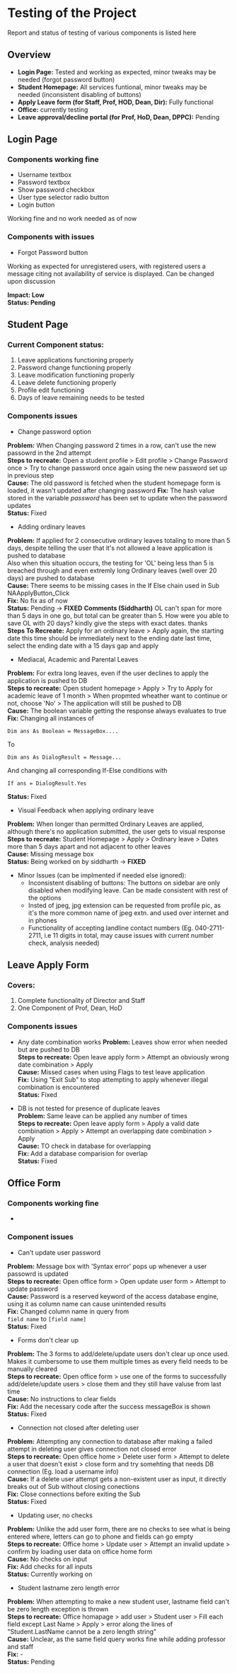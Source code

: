 # Testing of the Project

Report and status of testing of various components is listed here

## Overview  

* **Login Page:** Tested and working as expected, minor tweaks may be needed (forgot password button)
* **Student Homepage:** All services funtional, minor tweaks may be needed (inconsistent disabling of buttons)
* **Apply Leave form (for Staff, Prof, HOD, Dean, Dir):** Fully functional
* **Office:** currently testing
* **Leave approval/decline portal (for Prof, HoD, Dean, DPPC):** Pending

## Login Page

### Components working fine
* Username textbox
* Password textbox
* Show password checkbox
* User type selector radio button
* Login button

Working fine and no work needed as of now


### Components with issues
* Forgot Password button

Working as expected for unregistered users, with registered users a message citing not availability of service is displayed. Can be changed upon discussion


**Impact: Low**    
**Status: Pending**    


## Student Page

### Current Component status:
1. Leave applications functioning properly
1. Password change functioning properly
1. Leave modification functioning properly
1. Leave delete functioning properly
1. Profile edit functioning
1. Days of leave remaining needs to be tested


### Components issues
* Change password option

**Problem:** When Changing password 2 times in a row, can't use the new passowrd in the 2nd attempt    
**Steps to recreate:** Open a student profile > Edit profile > Change Password once > Try to change password once again using the new password set up in previous step  
**Cause:** The old password is fetched when the student homepage form is loaded, it wasn't updated after changing password 
**Fix:** The hash value stored in the variable *password* has been set to update when the password updates  
**Status:** Fixed


* Adding ordinary leaves

**Problem:** If applied for 2 consecutive ordinary leaves totaling to more than 5 days, despite telling the user that it's not allowed a leave application is pushed to database   
Also when this situation occurs, the testing for 'OL' being less than 5 is breached through and even extremly long Ordinary leaves (well over 20 days) are pushed to database   
**Cause:** There seems to be missing cases in the If Else chain used in Sub NAApplyButton_Click   
**Fix:** No fix as of now   
**Status:** Pending -> **FIXED**
**Comments (Siddharth)** OL can't span for more than 5 days in one go, but total can be greater than 5. 
How were you able to save OL with 20 days?
kindly give the steps with exact dates.
thanks   
**Steps To Recreate:** Apply for an ordinary leave > Apply again, the starting date this time should be immediately next to the ending date last time, select the ending date with a 15 days gap and apply


* Mediacal, Academic and Parental Leaves 

**Problem:** For extra long leaves, even if the user declines to apply the application is pushed to DB    
**Steps to recreate:** Open student homepage > Apply > Try to Apply for academic leave of 1 month > When propmted wheather want to continue or not, choose 'No' > The application will still be pushed to DB   
**Cause:**  The boolean variable getting the response always evaluates to true  
**Fix:**  Changing all instances of  
```
Dim ans As Boolean = MessageBox....
```
To
```
Dim ans As DialogResult = Message...
```
And changing all corresponding If-Else conditions with
```
If ans = DialogResult.Yes
```
**Status:** Fixed


* Visual Feedback when applying ordinary leave

**Problem:** When longer than permitted Ordinary Leaves are applied, although there's no application submitted, the user gets to visual response   
**Steps to recreate:** Student Homepage > Apply > Ordinary leave > Dates more than 5 days apart and not adjacent to other leaves   
**Cause:** Missing message box   
**Status:** Being worked on by siddharth  -> **FIXED** 


* Minor Issues (can be implmented if needed else ignored):
  * Inconsistent disabling of buttons: The buttons on sidebar are only disabled when modifying leave. Can be made consistent with rest of the options
  * Insted of jpeg, jpg extension can be requested from profile pic, as it's the more common name of jpeg extn. and used over internet and in phones
  * Functionality of accepting landline contact numbers (Eg. 040-2711-2711, i.e 11 digits in total, may cause issues with current number check, analysis needed)


## Leave Apply Form

### Covers: 
1. Complete functionality of Director and Staff
1. One Component of Prof, Dean, HoD


### Components issues

* Any date combination works
**Problem:** Leaves show error when needed but are pushed to DB   
**Steps to recreate:** Open leave apply form > Attempt an obviously wrong date combination > Apply   
**Cause:** Missed cases when using Flags to test leave application   
**Fix:** Using "Exit Sub" to stop attempting to apply whenever illegal combination is encountered    
**Status:** Fixed   

* DB is not tested for presence of duplicate leaves   
**Problem:** Same leave can be applied any number of times   
**Steps to recreate:** Open leave apply form > Apply a valid date combination > Apply > Attempt an overlapping date combination > Apply   
**Cause:** TO check in database for overlapping   
**Fix:** Add a database comparision for overlap   
**Status:** Fixed    



## Office Form

### Components working fine

* 

### Component issues

* Can't update user password  

**Problem:** Message box with 'Syntax error' pops up whenever a user passowrd is updated  
**Steps to recreate:** Open office form > Open update user form > Attempt to update password  
**Cause:** Password is a reserved keyword of the access database engine, using it as column name can cause unintended results  
**Fix:** Changed column name in query from   
```field name``` to ``` [field name] ```   
**Status:** Fixed

* Forms don't clear up  

**Problem:** The 3 forms to add/delete/update users don't clear up once used. Makes it cumbersome to use them multiple times as every field needs to be manually cleared  
**Steps to recreate:** Open office form > use one of the forms to successfully add/delete/update users > close them and they still have valuse from last time  
**Cause:** No instructions to clear fields  
**Fix:** Add the necessary code after the success messageBox is shown    
**Status:** Fixed

* Connection not closed after deleting user

**Problem:** Attempting any connection to database after making a failed attempt in deleting user gives connection not closed error   
**Steps to recreate:** Open office home > Delete user form > Attempt to delete a user that doesn't exist > close form and try somehting that needs DB connection (Eg. load a username info)  
**Cause:** If a delete user attempt gets a non-existent user as input, it directly breaks out of Sub without closing conections     
**Fix:** Close connections before exiting the Sub     
**Status:** Fixed   

* Updating user, no checks   

**Problem:** Unlike the add user form, there are no checks to see what is being entered where, letters can go to phone and fields can go empty   
**Steps to recreate:** Office home > Update user > Attempt an invalid update > confirm by loading user data on office home form    
**Cause:** No checks on input    
**Fix:** Add checks for all inputs   
**Status:** Currently working on  

* Student lastname zero length error   

**Problem:** When attempting to make a new student user, lastname field can't be zero length exception is thrown    
**Steps to recreate:** Office homapage > add user > Student user > Fill each field except Last Name > Apply > error along the lines of "Student.LastName cannot be a zero length string"     
**Cause:** Unclear, as the same field query works fine while adding professor and staff     
**Fix:** -   
**Status:** Pending   

